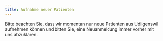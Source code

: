 ```yaml
---
title: Aufnahme neuer Patienten 
---
```


Bitte beachten Sie, dass wir momentan nur neue Patienten aus Udligenswil
aufnehmen können und bitten Sie, eine Neuanmeldung immer vorher mit uns
abzuklären.

